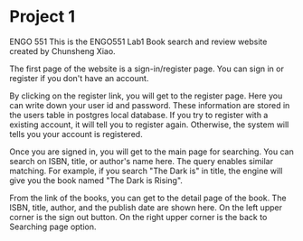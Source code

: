 # Project 1

ENGO 551
This is the ENGO551 Lab1 Book search and review website created by Chunsheng Xiao.

The first page of the website is a sign-in/register page. You can sign in or register if you don't have an account.

By clicking on the register link, you will get to the register page. Here you can write down your user id and password. These information are stored in the users table in postgres local database. If you try to register with a existing account, it will tell you to register again. Otherwise, the system will tells you your account is registered.

Once you are signed in, you will get to the main page for searching. You can search on ISBN, title, or author's name here. The query enables similar matching. For example, if you search "The Dark is" in title, the engine will give you the book named "The Dark is Rising".

From the link of the books, you can get to the detail page of the book. The ISBN, title, author, and the publish date are shown here. On the left upper corner is the sign out button. On the right upper corner is the back to Searching page option.